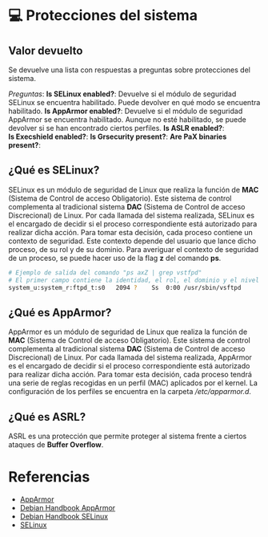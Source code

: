 # 💻 Protecciones del sistema

## Valor devuelto
Se devuelve una lista con respuestas a preguntas sobre protecciones del sistema.

*Preguntas*:
**Is SELinux enabled?**: Devuelve si el módulo de seguridad SELinux se encuentra habilitado. Puede devolver en qué modo se encuentra habilitado.
**Is AppArmor enabled?**: Devuelve si el módulo de seguridad AppArmor se encuentra habilitado. Aunque no esté habilitado, se puede devolver si se han encontrado ciertos perfiles.
**Is ASLR enabled?**:  
**Is Execshield enabled?**: 
**Is Grsecurity present?**: 
**Are PaX binaries present?**: 

## ¿Qué es SELinux?
SELinux es un módulo de seguridad de Linux que realiza la función de **MAC** (Sistema de Control de acceso Obligatorio). Este sistema de control complementa al tradicional sistema **DAC** (Sistema de Control de acceso Discrecional) de Linux. Por cada llamada del sistema realizada, SELinux es el encargado de decidir si el proceso correspondiente está autorizado para realizar dicha acción. Para tomar esta decisión, cada proceso contiene un contexto de seguridad. Este contexto depende del usuario que lance dicho proceso, de su rol y de su dominio. Para averiguar el contexto de seguridad de un proceso, se puede hacer uso de la flag **z** del comando **ps**.

```bash
# Ejemplo de salida del comando "ps axZ | grep vstfpd"
# El primer campo contiene la identidad, el rol, el dominio y el nivel MCS separados por dos puntos.
system_u:system_r:ftpd_t:s0   2094 ?    Ss  0:00 /usr/sbin/vsftpd
```

## ¿Qué es AppArmor?
AppArmor es un módulo de seguridad de Linux que realiza la función de **MAC** (Sistema de Control de acceso Obligatorio). Este sistema de control complementa al tradicional sistema **DAC** (Sistema de Control de acceso Discrecional) de Linux. Por cada llamada del sistema realizada, AppArmor es el encargado de decidir si el proceso correspondiente está autorizado para realizar dicha acción. Para tomar esta decisión, cada proceso tendrá una serie de reglas recogidas en un perfil (MAC) aplicados por el kernel. La configuración de los perfiles se encuentra en la carpeta */etc/apparmor.d*.

## ¿Qué es ASRL?
ASRL es una protección que permite proteger al sistema frente a ciertos ataques de **Buffer Overflow**. 

# Referencias
- [AppArmor](https://apparmor.net/)
- [Debian Handbook AppArmor](https://debian-handbook.info/browse/stable/sect.apparmor.html)
- [Debian Handbook SELinux](https://debian-handbook.info/browse/stable/sect.selinux.html)
- [SELinux](https://selinuxproject.org/page/Main_Page)
